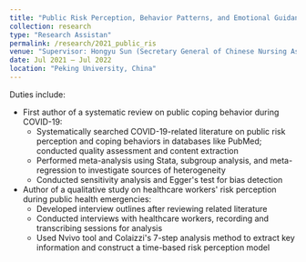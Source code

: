 ```yaml
---
title: "Public Risk Perception, Behavior Patterns, and Emotional Guidance Under Major Public Health Emergency (Beijing Natural Science Foundation Committee)"
collection: research
type: "Research Assistan"
permalink: /research/2021_public_ris
venue: "Supervisor: Hongyu Sun (Secretary General of Chinese Nursing Association)"
date: Jul 2021 – Jul 2022
location: "Peking University, China"
---
```

Duties include:
* First author of a systematic review on public coping behavior during COVID-19:
    * Systematically searched COVID-19-related literature on public risk perception and coping behaviors in databases like PubMed; conducted quality assessment and content extraction
    * Performed meta-analysis using Stata, subgroup analysis, and meta-regression to investigate sources of heterogeneity
    * Conducted sensitivity analysis and Egger's test for bias detection
* Author of a qualitative study on healthcare workers' risk perception during public health emergencies:
    * Developed interview outlines after reviewing related literature
    * Conducted interviews with healthcare workers, recording and transcribing sessions for analysis
    * Used Nvivo tool and Colaizzi's 7-step analysis method to extract key information and construct a time-based risk perception model
